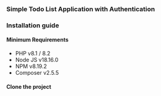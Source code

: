 ### Simple Todo List Application with Authentication

### Installation guide

#### Minimum Requirements

* PHP v8.1 / 8.2
* Node JS v18.16.0
* NPM v8.19.2
* Composer v2.5.5

#### Clone the project

```

```
